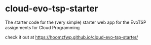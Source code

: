 # cloud-evo-tsp-starter
The starter code for the (very simple) starter web app for the EvoTSP assignments for Cloud Programming

check it out at https://hoomzfwp.github.io/cloud-evo-tsp-starter/
